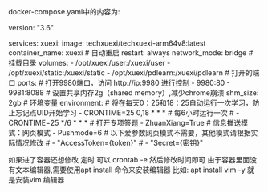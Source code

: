 docker-compose.yaml中的内容为:

version: "3.6"

services:
    xuexi:
        image: techxuexi/techxuexi-arm64v8:latest
        container_name: xuexi
        # 自动重启
        restart: always
        network_mode: bridge
        # 挂载目录
        volumes:
            - /opt/xuexi/user:/xuexi/user
            - /opt/xuexi/static:/xuexi/static
            - /opt/xuexi/pdlearn:/xuexi/pdlearn
        # 打开的端口
        ports:
            # 打开9980端口，访问 http://ip:9980 进行控制
            - 9980:80
            - 9981:8088
        # 设置共享内存2g（shared memory）,减少chrome崩溃
        shm_size: 2gb
        # 环境变量
        environment:
            # 将在每天0：25和18：25自动运行一次学习，防止忘记点UID开始学习
            - CRONTIME=25 0,18 * * *
            # 每6小时运行一次
            # - CRONTIME=25 */6 * * *
            # 打开专项答题
            - ZhuanXiang=True
            # 信息推送模式：网页模式
            - Pushmode=6
            # 以下爱参数网页模式不需要，其他模式请根据实际情况修改
            # - "AccessToken={token}"
            # - "Secret={密钥}"


如果进了容器还想修改 定时 可以
crontab -e 
然后修改时间即可
由于容器里面没有文本编辑器,需要使用apt install 命令来安装编辑器
比如:
apt install vim -y
就是安装vim 编辑器
